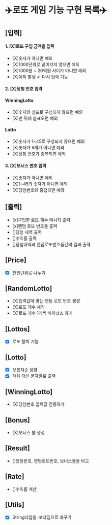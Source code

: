 # ✈️로또 게임 기능 구현 목록✈️

## [입력]
#### 1. [X]로또 구입 금액을 입력
- [X]숫자가 아니면 예외
- [X]1000단위로 떨어지지 않으면 예외
- [X]1000원 ~ 20억원 사이가 아니면 예외
- [X]예외 발생 시 다시 입력 기능

#### 2. [X]당첨 번호 입력
#### WinningLotto
- [X]숫자와 쉼표로 구성되지 않으면 예외
- [X]맨 뒤에 쉼표오면 예외
#### Lotto
- [X]숫자가 1~45로 구성되지 않으면 예외
- [X]숫자가 6개가 아니면 예외
- [X]당첨 번호가 중복되면 예외

#### 3. [X]보너스 번호 입력
- [X]숫자가 아니면 예외
- [X]1~45의 숫자가 아니면 예외
- [X]당첨번호와 중첩되면 예외

## [출력]
- [x]구입한 로또 개수 메시지 출력
- [x]랜덤 로또 번호들 출력
- []당첨 내역 출력
- []수익률 출력
- []당첨내역과 랜덤로또번호들간의 결과 출력

## [Price]
- [X] 천원단위로 나누기

## [RandomLotto]
- [X]입력값에 맞는 랜덤 로또 번호 생성
- [X]로또 개수 세기
- [X]로또 개수 1개씩 마이너스 하기

## [Lottos]
- [X] 로또 뭉치 기능

## [Lotto]
- [X] 오름차순 정렬
- [X] 객체 대신 문자열로 출력

## [WinningLotto]
- [X]당첨번호 입력값 검증하기

## [Bonus]
- [X]보너스 볼 생성

## [Result]
- []당첨번호, 랜덤로또번호, 보너스볼을 비교

## [Rate]
- []수익률 계산

## [Utils]
- [X] String타입을 int타입으로 바꾸기

